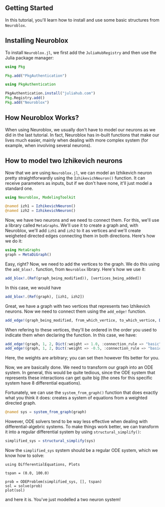 ## Getting Started

In this tutorial, you'll learn how to install and use some basic structures from `Neuroblox`.

## Installing Neuroblox

To install `Neuroblox.jl`, we first add the `JuliaHubRegistry` and then use the Julia package manager:

```julia
using Pkg

Pkg.add("PkgAuthentication")

using PkgAuthentication

PkgAuthentication.install("juliahub.com")
Pkg.Registry.add()
Pkg.add("Neuroblox")
```

## How Neuroblox Works?

When using Neuroblox, we usually don't have to model our neurons as we did in the last tutorial. In fact, Neuroblox has in-built functions that make our lives much easier, mainly when dealing with more complex system (for example, when involving several neurons).

## How to model two Izhikevich neurons

Now that we are using `Neuroblox.jl`, we can model an Izhikevich neuron pretty straightforwardly using the `IzhikevichNeuron()` function. It can receive parameters as inputs, but if we don't have none, it'll just model a standard one. 

```julia
using Neuroblox, ModelingToolkit

@named izh1 = IzhikevichNeuron()
@named izh2 = IzhikevichNeuron()
```
Now, we have two neurons and we need to connect them. For this, we'll use a library called `MetaGraphs`. We'll use it to create a graph and, with Neuroblox, we'll add `izh1` and `izh2` to it as vertices and we'll create weigheted directed edges connecting them in both directions. Here's how we do it:

```julia
using MetaGraphs
graph = MetaDiGraph()
```

Easy, right? Now, we need to add the vertices to the graph. We do this using the `add_blox!.` function, from `Neuroblox` library. Here's how we use it:

```julia
add_blox!.(Ref(graph_being_modified)), [vertices_being_added])
```

In this case, we would have

```julia
add_blox!.(Ref(graph), [izh1, izh2])
```

Great, we have a graph with two vertices that represents two Izhikevich neurons. Now we need to connect them using the `add_edge!` function.

```julia
add_edge!(graph_being_modified, from_which_vertice, to_which_vertice, Dict(:weight => weight, :connection_rule => "basic"))
```

When refering to these vertices, they'll be ordered in the order you used to indicate them when declaring the function. In this case, we have:

```julia
add_edge!(graph, 1, 2, Dict(:weight => 1.0, :connection_rule => "basic"))
add_edge!(graph, 1, 2, Dict(:weight => -0.5, :connection_rule => "basic"))
```

Here, the weights are arbitrary; you can set then however fits better for you.

Now, we are basically done. We need to transform our graph into an ODE system. In general, this would be quite tedious, since the ODE system that represents these interactions can get quite big (the ones for this specific system have 8 differential equations). 

Fortunately, we can use the `system_from_graph()` function that does exactly what you think it does: creates a system of equations from a weighted directed graph.

```julia
@named sys = system_from_graph(graph)
```

However, ODE solvers tend to be way less effective when dealing with differential-algebric systems. To make things work better, we can transform it into a regular differential system by using  `structural_simplify()`:

```julia
simplified_sys = structural_simplify(sys)
```

Now the `simplified_sys` system should be a regular ODE system, which we know how to solve:

```
using DifferentialEquations, Plots

tspan = (0.0, 100.0)

prob = ODEProblem(simplified_sys, [], tspan)
sol = solve(prob)
plot(sol)
```
and here it is. You've just modelled a two neuron system!
